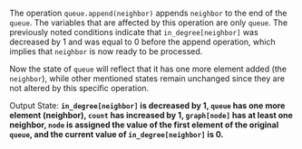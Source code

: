 The operation `queue.append(neighbor)` appends `neighbor` to the end of the `queue`. The variables that are affected by this operation are only `queue`. The previously noted conditions indicate that `in_degree[neighbor]` was decreased by 1 and was equal to 0 before the append operation, which implies that `neighbor` is now ready to be processed. 

Now the state of `queue` will reflect that it has one more element added (the `neighbor`), while other mentioned states remain unchanged since they are not altered by this specific operation. 

Output State: **`in_degree[neighbor]` is decreased by 1, `queue` has one more element (neighbor), `count` has increased by 1, `graph[node]` has at least one neighbor, `node` is assigned the value of the first element of the original `queue`, and the current value of `in_degree[neighbor]` is 0.**